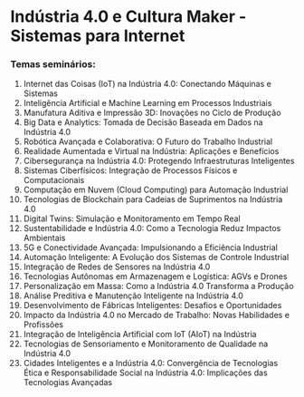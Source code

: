 <h1>Indústria 4.0 e Cultura Maker - Sistemas para Internet</h1>

<h3>Temas seminários: </h3>
<ol>
  <li>Internet das Coisas (IoT) na Indústria 4.0: Conectando Máquinas e Sistemas</li>
  <li>Inteligência Artificial e Machine Learning em Processos Industriais</li>
  <li>Manufatura Aditiva e Impressão 3D: Inovações no Ciclo de Produção</li>
  <li>Big Data e Analytics: Tomada de Decisão Baseada em Dados na Indústria 4.0</li>
  <li>Robótica Avançada e Colaborativa: O Futuro do Trabalho Industrial</li>
  <li>Realidade Aumentada e Virtual na Indústria: Aplicações e Benefícios</li>
  <li>Cibersegurança na Indústria 4.0: Protegendo Infraestruturas Inteligentes</li>
  <li>Sistemas Ciberfísicos: Integração de Processos Físicos e Computacionais</li>
  <li>Computação em Nuvem (Cloud Computing) para Automação Industrial</li>
  <li>Tecnologias de Blockchain para Cadeias de Suprimentos na Indústria 4.0</li>
  <li>Digital Twins: Simulação e Monitoramento em Tempo Real</li>
  <li>Sustentabilidade e Indústria 4.0: Como a Tecnologia Reduz Impactos Ambientais</li>
  <li>5G e Conectividade Avançada: Impulsionando a Eficiência Industrial</li>
  <li>Automação Inteligente: A Evolução dos Sistemas de Controle Industrial</li>
  <li>Integração de Redes de Sensores na Indústria 4.0</li>
  <li>Tecnologias Autônomas em Armazenagem e Logística: AGVs e Drones</li>
  <li>Personalização em Massa: Como a Indústria 4.0 Transforma a Produção</li>
  <li>Análise Preditiva e Manutenção Inteligente na Indústria 4.0</li>
  <li>Desenvolvimento de Fábricas Inteligentes: Desafios e Oportunidades</li>
  <li>Impacto da Indústria 4.0 no Mercado de Trabalho: Novas Habilidades e Profissões</li>
  <li>Integração de Inteligência Artificial com IoT (AIoT) na Indústria</li>
  <li>Tecnologias de Sensoriamento e Monitoramento de Qualidade na Indústria 4.0</li>
  <li>Cidades Inteligentes e a Indústria 4.0: Convergência de Tecnologias</li>
  <lo>Ética e Responsabilidade Social na Indústria 4.0: Implicações das Tecnologias Avançadas</li>
</ol>


